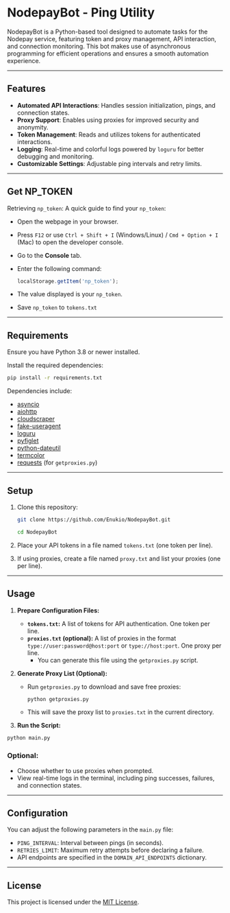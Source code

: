
# NodepayBot - Ping Utility

NodepayBot is a Python-based tool designed to automate tasks for the Nodepay service, featuring token and proxy management, API interaction, and connection monitoring. This bot makes use of asynchronous programming for efficient operations and ensures a smooth automation experience.

---

## Features

- **Automated API Interactions**: Handles session initialization, pings, and connection states.
- **Proxy Support**: Enables using proxies for improved security and anonymity.
- **Token Management**: Reads and utilizes tokens for authenticated interactions.
- **Logging**: Real-time and colorful logs powered by `loguru` for better debugging and monitoring.
- **Customizable Settings**: Adjustable ping intervals and retry limits.

---

## Get NP_TOKEN
Retrieving `np_token`: A quick guide to find your `np_token`:

- Open the webpage in your browser.
- Press `F12` or use `Ctrl + Shift + I` (Windows/Linux) / `Cmd + Option + I` (Mac) to open the developer console.
- Go to the **Console** tab.
- Enter the following command:

     ```javascript
     localStorage.getItem('np_token');
     ```
- The value displayed is your `np_token`.
- Save `np_token` to `tokens.txt`

---

## Requirements

Ensure you have Python 3.8 or newer installed.

Install the required dependencies:
```bash
pip install -r requirements.txt
```

Dependencies include:
- [asyncio](https://pypi.org/project/asyncio/)
- [aiohttp](https://docs.aiohttp.org/)
- [cloudscraper](https://pypi.org/project/cloudscraper/)
- [fake-useragent](https://pypi.org/project/fake-useragent/)
- [loguru](https://loguru.readthedocs.io/)
- [pyfiglet](https://pypi.org/project/pyfiglet/)
- [python-dateutil](https://pypi.org/project/python-dateutil/)
- [termcolor](https://pypi.org/project/termcolor/)
- [requests](https://docs.python-requests.org/) (for `getproxies.py`)

---

## Setup

1. Clone this repository:
   ```bash
   git clone https://github.com/Enukio/NodepayBot.git
   ```
   ```bash
   cd NodepayBot
   ```

2. Place your API tokens in a file named `tokens.txt` (one token per line).

3. If using proxies, create a file named `proxy.txt` and list your proxies (one per line).

---

## Usage
1. **Prepare Configuration Files:**
   - **`tokens.txt`:** A list of tokens for API authentication. One token per line.
   - **`proxies.txt` (optional):** A list of proxies in the format `type://user:password@host:port` or `type://host:port`. One proxy per line.
     - You can generate this file using the `getproxies.py` script.

2. **Generate Proxy List (Optional):**
   - Run `getproxies.py` to download and save free proxies:

     ```bash
     python getproxies.py
     ```
   - This will save the proxy list to `proxies.txt` in the current directory.

3. **Run the Script:**
```bash
python main.py
```

### Optional:
- Choose whether to use proxies when prompted.
- View real-time logs in the terminal, including ping successes, failures, and connection states.

---

## Configuration

You can adjust the following parameters in the `main.py` file:

- `PING_INTERVAL`: Interval between pings (in seconds).
- `RETRIES_LIMIT`: Maximum retry attempts before declaring a failure.
- API endpoints are specified in the `DOMAIN_API_ENDPOINTS` dictionary.

---

## License

This project is licensed under the [MIT License](LICENSE).

